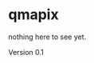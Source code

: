 # qmapix

nothing here to see yet.

Version 0.1

<!--
(Advanpix)[https://www.advanpix.com/] を使ったmatlabによる量子カオス系の多倍長計算パッケージ
-->
